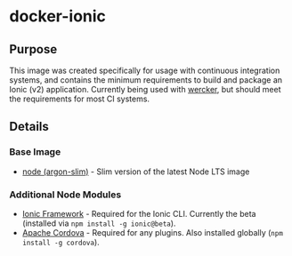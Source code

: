 # docker-ionic

## Purpose

This image was created specifically for usage with continuous integration systems, and contains the minimum requirements to build and package an Ionic (v2) application. Currently being used with [wercker](https://app.wercker.com), but should meet the requirements for most CI systems.

## Details

### Base Image

* [node (argon-slim)](https://hub.docker.com/r/library/node/) - Slim version of the latest Node LTS image

### Additional Node Modules

* [Ionic Framework](http://ionicframework.com/) - Required for the Ionic CLI. Currently the beta (installed via `npm install -g ionic@beta`).
* [Apache Cordova](https://cordova.apache.org/) - Required for any plugins. Also installed globally (`npm install -g cordova`).

